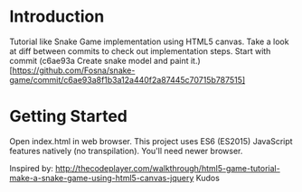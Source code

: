# Introduction
Tutorial like Snake Game implementation using HTML5 canvas.
Take a look at diff between commits to check out implementation steps. Start with commit (c6ae93a Create snake model and paint it.)[https://github.com/Fosna/snake-game/commit/c6ae93a8f1b3a12a440f2a87445c70715b787515]


# Getting Started
Open index.html in web browser.
This project uses ES6 (ES2015) JavaScript features natively (no transpilation). You'll need newer browser.


Inspired by: http://thecodeplayer.com/walkthrough/html5-game-tutorial-make-a-snake-game-using-html5-canvas-jquery
Kudos
